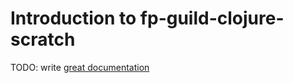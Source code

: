 # Introduction to fp-guild-clojure-scratch

TODO: write [great documentation](http://jacobian.org/writing/what-to-write/)
